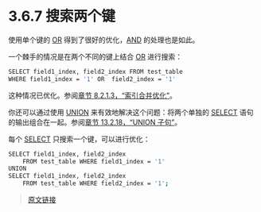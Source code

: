 # 3.6.7 搜索两个键

使用单个键的 [OR](/12/12.4/12.4.3/logical-operators.html) 得到了很好的优化，[AND](/12/12.4/12.4.3/logical-operators.html) 的处理也是如此。

一个棘手的情况是在两个不同的键上结合 [OR](/12/12.4/12.4.3/logical-operators.html) 进行搜索：

```bash
SELECT field1_index, field2_index FROM test_table
WHERE field1_index = '1' OR  field2_index = '1'
```

这种情况已优化。参阅[章节 8.2.1.3，“索引合并优化”](/8/8.2/8.2.1/8.2.1.3/index-merge-optimization.html)。

你还可以通过使用 [UNION](/13/13.2/13.2.18/union.html) 来有效地解决这个问题：将两个单独的 [SELECT](/13/13.2/13.2.13/select.html) 语句的输出组合在一起。参阅[章节 13.2.18，“UNION 子句”](/13/13.2/13.2.18/union.html)。

每个 [SELECT](/13/13.2/13.2.13/select.html) 只搜索一个键，可以进行优化：

```bash
SELECT field1_index, field2_index
    FROM test_table WHERE field1_index = '1'
UNION
SELECT field1_index, field2_index
    FROM test_table WHERE field2_index = '1';
```

> [原文链接](https://dev.mysql.com/doc/refman/8.0/en/searching-on-two-keys.html)
